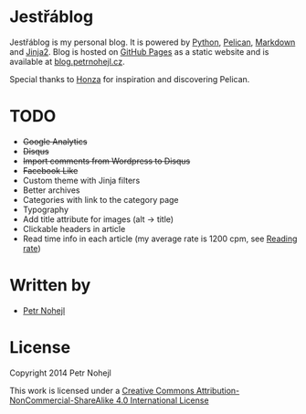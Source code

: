 Jestřáblog
==========

Jestřáblog is my personal blog. It is powered by [Python](http://www.python.org/), [Pelican](http://getpelican.com), [Markdown](http://daringfireball.net/projects/markdown/) and [Jinja2](http://jinja.pocoo.org/). Blog is hosted on [GitHub Pages](http://pages.github.com/) as a static website and is available at [blog.petrnohejl.cz](http://blog.petrnohejl.cz).

Special thanks to [Honza](https://github.com/honzajavorek) for inspiration and discovering Pelican.


TODO
====

* ~~Google Analytics~~
* ~~Disqus~~
* ~~Import comments from Wordpress to Disqus~~
* ~~Facebook Like~~
* Custom theme with Jinja filters
* Better archives
* Categories with link to the category page
* Typography
* Add title attribute for images (alt -> title)
* Clickable headers in article
* Read time info in each article (my average rate is 1200 cpm, see [Reading rate](http://en.wikipedia.org/wiki/Reading_%28process%29#Reading_rate))


Written by
==========

* [Petr Nohejl](http://petrnohejl.cz)


License
=======

Copyright 2014 Petr Nohejl

This work is licensed under a [Creative Commons Attribution-NonCommercial-ShareAlike 4.0 International License](http://creativecommons.org/licenses/by-nc-sa/4.0/)
